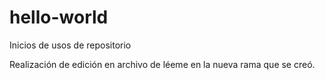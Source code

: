 # hello-world
Inicios de usos de repositorio 

Realización de edición en archivo de léeme en la nueva rama que se creó.
